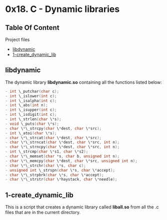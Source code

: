 # 0x18. C - Dynamic libraries

## Table Of Content

Project files

- [libdynamic](#libdynamic)
- [1-create_dynamic_lib](#1-create_dynamic_lib)

## libdynamic

The dynamic library **libdynamic.so** containing all the functions listed below:

```c
- int \_putchar(char c);
- int \_islower(int c);
- int \_isalpha(int c);
- int \_abs(int n);
- int \_isupper(int c);
- int \_isdigit(int c);
- int \_strlen(char \*s);
- void \_puts(char \*s);
- char \*\_strcpy(char \*dest, char \*src);
- int \_atoi(char \*s);
- char \*\_strcat(char \*dest, char \*src);
- char \*\_strncat(char \*dest, char \*src, int n);
- char \*\_strncpy(char \*dest, char \*src, int n);
- int \_strcmp(char \*s1, char \*s2);
- char \*\_memset(char *s, char b, unsigned int n);
- char \*\_memcpy(char \*dest, char \*src, unsigned int n);
- char \*\_strchr(char \*s, char c);
- unsigned int \_strspn(char \*s, char \*accept);
- char \*\_strpbrk(char \*s, char \*accept);
- char \*\_strstr(char \*haystack, char \*needle);
````

## 1-create_dynamic_lib

This is a script that creates a dynamic library called **liball.so** from all the .c files that are in the current directory.
